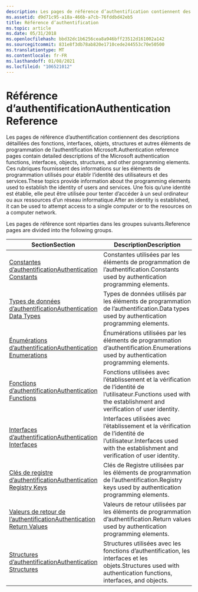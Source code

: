 ```yaml
---
description: Les pages de référence d’authentification contiennent des descriptions détaillées des fonctions, interfaces, objets, structures et autres éléments de programmation de l’authentification Microsoft.
ms.assetid: d9d71c95-a18a-466b-a7cb-76fddbd42eb5
title: Référence d’authentification
ms.topic: article
ms.date: 05/31/2018
ms.openlocfilehash: bbd32dc1b6256cea8a946bff23512d161002a142
ms.sourcegitcommit: 831e8f3db78ab820e1710cede244553c70e50500
ms.translationtype: MT
ms.contentlocale: fr-FR
ms.lasthandoff: 01/08/2021
ms.locfileid: "106521012"
---
```

# <a name="authentication-reference"></a><span data-ttu-id="0abaf-103">Référence d’authentification</span><span class="sxs-lookup"><span data-stu-id="0abaf-103">Authentication Reference</span></span>

<span data-ttu-id="0abaf-104">Les pages de référence d’authentification contiennent des descriptions détaillées des fonctions, interfaces, objets, structures et autres éléments de programmation de l’authentification Microsoft.</span><span class="sxs-lookup"><span data-stu-id="0abaf-104">Authentication reference pages contain detailed descriptions of the Microsoft authentication functions, interfaces, objects, structures, and other programming elements.</span></span> <span data-ttu-id="0abaf-105">Ces rubriques fournissent des informations sur les éléments de programmation utilisés pour établir l’identité des utilisateurs et des services.</span><span class="sxs-lookup"><span data-stu-id="0abaf-105">These topics provide information about the programming elements used to establish the identity of users and services.</span></span> <span data-ttu-id="0abaf-106">Une fois qu’une identité est établie, elle peut être utilisée pour tenter d’accéder à un seul ordinateur ou aux ressources d’un réseau informatique.</span><span class="sxs-lookup"><span data-stu-id="0abaf-106">After an identity is established, it can be used to attempt access to a single computer or to the resources on a computer network.</span></span>

<span data-ttu-id="0abaf-107">Les pages de référence sont réparties dans les groupes suivants.</span><span class="sxs-lookup"><span data-stu-id="0abaf-107">Reference pages are divided into the following groups.</span></span>



| <span data-ttu-id="0abaf-108">Section</span><span class="sxs-lookup"><span data-stu-id="0abaf-108">Section</span></span>                                                          | <span data-ttu-id="0abaf-109">Description</span><span class="sxs-lookup"><span data-stu-id="0abaf-109">Description</span></span>                                                                          |
|------------------------------------------------------------------|--------------------------------------------------------------------------------------|
| [<span data-ttu-id="0abaf-110">Constantes d’authentification</span><span class="sxs-lookup"><span data-stu-id="0abaf-110">Authentication Constants</span></span>](authentication-constants.md)         | <span data-ttu-id="0abaf-111">Constantes utilisées par les éléments de programmation de l’authentification.</span><span class="sxs-lookup"><span data-stu-id="0abaf-111">Constants used by authentication programming elements.</span></span><br/>                    |
| [<span data-ttu-id="0abaf-112">Types de données d’authentification</span><span class="sxs-lookup"><span data-stu-id="0abaf-112">Authentication Data Types</span></span>](authentication-data-types.md)       | <span data-ttu-id="0abaf-113">Types de données utilisés par les éléments de programmation de l’authentification.</span><span class="sxs-lookup"><span data-stu-id="0abaf-113">Data types used by authentication programming elements.</span></span><br/>                   |
| [<span data-ttu-id="0abaf-114">Énumérations d’authentification</span><span class="sxs-lookup"><span data-stu-id="0abaf-114">Authentication Enumerations</span></span>](authentication-enumerations.md)   | <span data-ttu-id="0abaf-115">Énumérations utilisées par les éléments de programmation d’authentification.</span><span class="sxs-lookup"><span data-stu-id="0abaf-115">Enumerations used by authentication programming elements.</span></span><br/>                 |
| [<span data-ttu-id="0abaf-116">Fonctions d’authentification</span><span class="sxs-lookup"><span data-stu-id="0abaf-116">Authentication Functions</span></span>](authentication-functions.md)         | <span data-ttu-id="0abaf-117">Fonctions utilisées avec l’établissement et la vérification de l’identité de l’utilisateur.</span><span class="sxs-lookup"><span data-stu-id="0abaf-117">Functions used with the establishment and verification of user identity.</span></span><br/>  |
| [<span data-ttu-id="0abaf-118">Interfaces d’authentification</span><span class="sxs-lookup"><span data-stu-id="0abaf-118">Authentication Interfaces</span></span>](authentication-interfaces.md)       | <span data-ttu-id="0abaf-119">Interfaces utilisées avec l’établissement et la vérification de l’identité de l’utilisateur.</span><span class="sxs-lookup"><span data-stu-id="0abaf-119">Interfaces used with the establishment and verification of user identity.</span></span><br/> |
| [<span data-ttu-id="0abaf-120">Clés de registre d’authentification</span><span class="sxs-lookup"><span data-stu-id="0abaf-120">Authentication Registry Keys</span></span>](authentication-registry-keys.md) | <span data-ttu-id="0abaf-121">Clés de Registre utilisées par les éléments de programmation de l’authentification.</span><span class="sxs-lookup"><span data-stu-id="0abaf-121">Registry keys used by authentication programming elements.</span></span><br/>                |
| [<span data-ttu-id="0abaf-122">Valeurs de retour de l’authentification</span><span class="sxs-lookup"><span data-stu-id="0abaf-122">Authentication Return Values</span></span>](authentication-return-values.md) | <span data-ttu-id="0abaf-123">Valeurs de retour utilisées par les éléments de programmation d’authentification.</span><span class="sxs-lookup"><span data-stu-id="0abaf-123">Return values used by authentication programming elements.</span></span><br/>                |
| [<span data-ttu-id="0abaf-124">Structures d’authentification</span><span class="sxs-lookup"><span data-stu-id="0abaf-124">Authentication Structures</span></span>](authentication-structures.md)       | <span data-ttu-id="0abaf-125">Structures utilisées avec les fonctions d’authentification, les interfaces et les objets.</span><span class="sxs-lookup"><span data-stu-id="0abaf-125">Structures used with authentication functions, interfaces, and objects.</span></span><br/>   |



 

 

 




